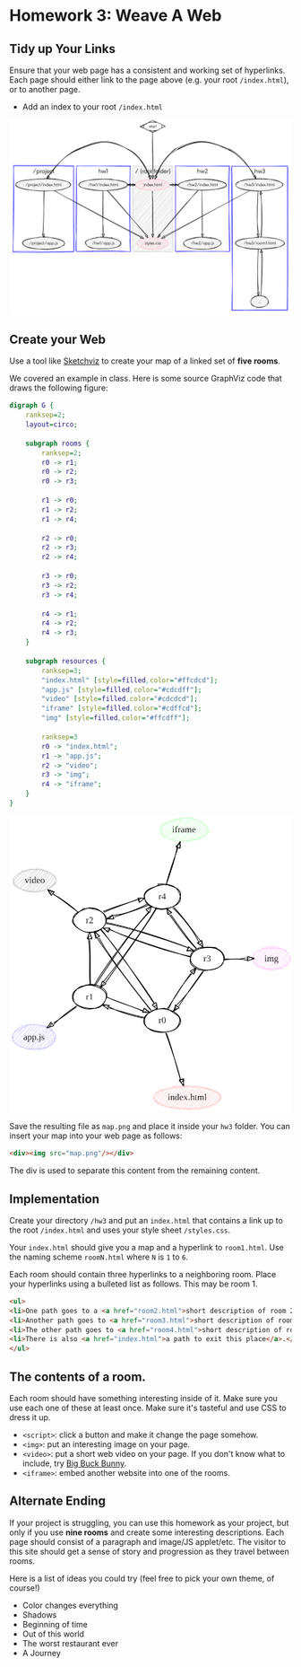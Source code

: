 # Homework 3: Weave A Web

## Tidy up Your Links

Ensure that your web page has a consistent and working set of hyperlinks. Each page should either link to the page above (e.g. your root `/index.html`), or to another page.

* Add an index to your root `/index.html`

![Example link structure of website](fig1.png)

## Create your Web

Use a tool like [Sketchviz](https://sketchviz.com/new) to create your map of a linked set of **five rooms**.

We covered an example in class. Here is some source GraphViz code that draws the following figure:

```dot
digraph G {
    ranksep=2;
    layout=circo;

    subgraph rooms {
        ranksep=2;
        r0 -> r1;
        r0 -> r2;
        r0 -> r3;

        r1 -> r0;
        r1 -> r2;
        r1 -> r4;

        r2 -> r0;
        r2 -> r3;
        r2 -> r4;

        r3 -> r0;
        r3 -> r2;
        r3 -> r4;

        r4 -> r1;
        r4 -> r2;
        r4 -> r3;
    }

    subgraph resources {
        ranksep=3;
        "index.html" [style=filled,color="#ffcdcd"];
        "app.js" [style=filled,color="#cdcdff"];
        "video" [style=filled,color="#cdcdcd"];
        "iframe" [style=filled,color="#cdffcd"];
        "img" [style=filled,color="#ffcdff"];

        ranksep=3
        r0 -> "index.html";
        r1 -> "app.js";
        r2 -> "video";
        r3 -> "img";
        r4 -> "iframe";
    }
}
```

![Example room layout](fig2-web.png)

Save the resulting file as `map.png` and place it inside your `hw3` folder. You can insert your map into your web page as follows:

```html
<div><img src="map.png"/></div>
```

The div is used to separate this content from the remaining content.

## Implementation

Create your directory `/hw3` and put an `index.html` that contains a link up to the root `/index.html` and uses your style sheet `/styles.css`.

Your `index.html` should give you a map and a hyperlink to `room1.html`. Use the naming scheme `roomN.html` where `N` is `1` to `6`.

Each room should contain three hyperlinks to a neighboring room. Place your hyperlinks using a bulleted list as follows. This may be room 1.

```html
<ul>
<li>One path goes to a <a href="room2.html">short description of room 2</li>.
<li>Another path goes to <a href="room3.html">short description of room 3</li>.
<li>The other path goes to <a href="room4.html">short description of room 4</li>
<li>There is also <a href="index.html">a path to exit this place</a>.</li>
</ul>
```

## The contents of a room.

Each room should have something interesting inside of it. Make sure you use each one of these at least once. Make sure it's tasteful and use CSS to dress it up.

* `<script>`: click a button and make it change the page somehow.
* `<img>`: put an interesting image on your page.
* `<video>`: put a short web video on your page. If you don't know what to include, try [Big Buck Bunny](https://www.bigbuckbunny.org/).
* `<iframe>`: embed another website into one of the rooms.

## Alternate Ending

If your project is struggling, you can use this homework as your project, but only if you use **nine rooms** and create some interesting descriptions. Each page should consist of a paragraph and image/JS applet/etc. The visitor to this site should get a sense of story and progression as they travel between rooms.

Here is a list of ideas you could try (feel free to pick your own theme, of course!)

* Color changes everything
* Shadows
* Beginning of time
* Out of this world
* The worst restaurant ever
* A Journey
